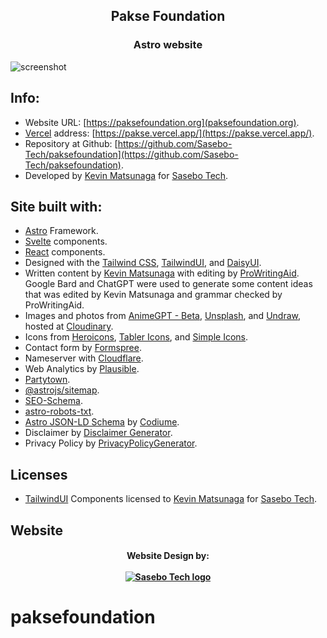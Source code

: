 <h2 align="center">
Pakse Foundation
</h2>
<h3 align="center">
Astro website
</h3>

![screenshot](https://res.cloudinary.com/shinkirin/image/upload/v1676134435/pakse/PakseLogo-web.webp)

## Info:

- Website URL: [https://paksefoundation.org](paksefoundation.org).
- [Vercel](https://vercel.com) address: [https://pakse.vercel.app/](https://pakse.vercel.app/).
- Repository at Github: [https://github.com/Sasebo-Tech/paksefoundation](https://github.com/Sasebo-Tech/paksefoundation).
- Developed by [Kevin Matsunaga](https://kevinmatsunaga.com) for [Sasebo Tech](https://sasebo.tech).

## Site built with:

- [Astro](https://astro.build) Framework.
- [Svelte](https://svelte.dev) components.
- [React](https://docs.astro.build/en/guides/integrations-guide/react/) components.
- Designed with the [Tailwind CSS](https://tailwindcss.com), [TailwindUI](https://tailwindui.com), and [DaisyUI](https://daisyui.com).
- Written content by [Kevin Matsunaga](https://kevinmatsunaga.com) with editing by [ProWritingAid](https://app.prowritingaid.com/). Google Bard and ChatGPT were used to generate some content ideas that was edited by Kevin Matsunaga and grammar checked by ProWritingAid.
- Images and photos from [AnimeGPT - Beta](@animegptbot), [Unsplash](https://unsplash.com), and [Undraw](https://undraw.io), hosted at [Cloudinary](https://cloudinary.com).
- Icons from [Heroicons](https://heroicons.com/), [Tabler Icons](https://tabler-icons.io/), and [Simple Icons](https://simpleicons.org).
- Contact form by [Formspree](https://formspree.io/).
- Nameserver with [Cloudflare](https://cloudflare.com).
- Web Analytics by [Plausible](https://plausible.io/).
- [Partytown](https://docs.astro.build/en/guides/integrations-guide/partytown/).
- [@astrojs/sitemap](https://docs.astro.build/en/guides/integrations-guide/sitemap/).
- [SEO-Schema](https://github.com/codiume/orbit).
- [astro-robots-txt](https://github.com/alextim/astro-lib/tree/main/packages/astro-robots-txt#readme).
- [Astro JSON-LD Schema](https://github.com/codiume/orbit/tree/main/packages/astro-seo-schema) by [Codiume](https://github.com/codiume).
- Disclaimer by [Disclaimer Generator](https://goonlinetools.com/disclaimer-generator/).
- Privacy Policy by [PrivacyPolicyGenerator](https://www.privacypolicygenerator.org/).

## Licenses

- [TailwindUI](https://tailwindui.com) Components licensed to [Kevin Matsunaga](https://kevinmatsunaga.com) for [Sasebo Tech](https://sasebo.tech).


## Website

<h4 align="center">
	Website Design by:
    <br>
  <br>
  <a target="_blank" href="https://sasebo.tech"><img src="https://res.cloudinary.com/shinkirin/image/upload/v1671755084/sasebo-tech/SaseboTechFullLogo.webp" alt="Sasebo Tech logo"></a>
</h4>

# paksefoundation
